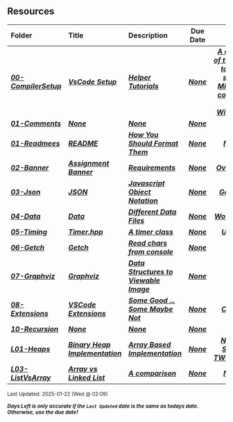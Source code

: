 ## Resources

| Folder | Title | Description | Due Date | Due |  |
|:------|:------|:------|:-----:|:-----:|-----|
| ***<a href="https://github.com/rugbyprof/3013-Algorithms/tree/master/Resources/00-CompilerSetup">00-CompilerSetup</a>*** | ***<a href="https://github.com/rugbyprof/3013-Algorithms/tree/master/Resources/00-CompilerSetup"> VsCode Setup </a>*** | ***<a href="https://github.com/rugbyprof/3013-Algorithms/tree/master/Resources/00-CompilerSetup"> Helper Tutorials</a>*** | ***<a href="https://github.com/rugbyprof/3013-Algorithms/tree/master/Resources/00-CompilerSetup">None</a>*** | ***<a href="https://github.com/rugbyprof/3013-Algorithms/tree/master/Resources/00-CompilerSetup"> A couple of tutorials to help setup MingGW compiler on Windows</a>*** |  |
| ***<a href="https://github.com/rugbyprof/3013-Algorithms/tree/master/Resources/01-Comments">01-Comments</a>*** | ***<a href="https://github.com/rugbyprof/3013-Algorithms/tree/master/Resources/01-Comments">None</a>*** | ***<a href="https://github.com/rugbyprof/3013-Algorithms/tree/master/Resources/01-Comments">None</a>*** | ***<a href="https://github.com/rugbyprof/3013-Algorithms/tree/master/Resources/01-Comments">None</a>*** | ***<a href="https://github.com/rugbyprof/3013-Algorithms/tree/master/Resources/01-Comments">N/A</a>*** |  |
| ***<a href="https://github.com/rugbyprof/3013-Algorithms/tree/master/Resources/01-Readmees">01-Readmees</a>*** | ***<a href="https://github.com/rugbyprof/3013-Algorithms/tree/master/Resources/01-Readmees"> README </a>*** | ***<a href="https://github.com/rugbyprof/3013-Algorithms/tree/master/Resources/01-Readmees"> How You Should Format Them</a>*** | ***<a href="https://github.com/rugbyprof/3013-Algorithms/tree/master/Resources/01-Readmees">None</a>*** | ***<a href="https://github.com/rugbyprof/3013-Algorithms/tree/master/Resources/01-Readmees"> None</a>*** |  |
| ***<a href="https://github.com/rugbyprof/3013-Algorithms/tree/master/Resources/02-Banner">02-Banner</a>*** | ***<a href="https://github.com/rugbyprof/3013-Algorithms/tree/master/Resources/02-Banner"> Assignment Banner </a>*** | ***<a href="https://github.com/rugbyprof/3013-Algorithms/tree/master/Resources/02-Banner"> Requirements</a>*** | ***<a href="https://github.com/rugbyprof/3013-Algorithms/tree/master/Resources/02-Banner">None</a>*** | ***<a href="https://github.com/rugbyprof/3013-Algorithms/tree/master/Resources/02-Banner"> Overview</a>*** |  |
| ***<a href="https://github.com/rugbyprof/3013-Algorithms/tree/master/Resources/03-Json">03-Json</a>*** | ***<a href="https://github.com/rugbyprof/3013-Algorithms/tree/master/Resources/03-Json"> JSON </a>*** | ***<a href="https://github.com/rugbyprof/3013-Algorithms/tree/master/Resources/03-Json"> Javascript Object Notation</a>*** | ***<a href="https://github.com/rugbyprof/3013-Algorithms/tree/master/Resources/03-Json">None</a>*** | ***<a href="https://github.com/rugbyprof/3013-Algorithms/tree/master/Resources/03-Json"> General</a>*** |  |
| ***<a href="https://github.com/rugbyprof/3013-Algorithms/tree/master/Resources/04-Data">04-Data</a>*** | ***<a href="https://github.com/rugbyprof/3013-Algorithms/tree/master/Resources/04-Data"> Data </a>*** | ***<a href="https://github.com/rugbyprof/3013-Algorithms/tree/master/Resources/04-Data"> Different Data Files</a>*** | ***<a href="https://github.com/rugbyprof/3013-Algorithms/tree/master/Resources/04-Data">None</a>*** | ***<a href="https://github.com/rugbyprof/3013-Algorithms/tree/master/Resources/04-Data"> Word Lists</a>*** |  |
| ***<a href="https://github.com/rugbyprof/3013-Algorithms/tree/master/Resources/05-Timing">05-Timing</a>*** | ***<a href="https://github.com/rugbyprof/3013-Algorithms/tree/master/Resources/05-Timing"> Timer.hpp </a>*** | ***<a href="https://github.com/rugbyprof/3013-Algorithms/tree/master/Resources/05-Timing"> A timer class</a>*** | ***<a href="https://github.com/rugbyprof/3013-Algorithms/tree/master/Resources/05-Timing">None</a>*** | ***<a href="https://github.com/rugbyprof/3013-Algorithms/tree/master/Resources/05-Timing"> Usage</a>*** |  |
| ***<a href="https://github.com/rugbyprof/3013-Algorithms/tree/master/Resources/06-Getch">06-Getch</a>*** | ***<a href="https://github.com/rugbyprof/3013-Algorithms/tree/master/Resources/06-Getch"> Getch </a>*** | ***<a href="https://github.com/rugbyprof/3013-Algorithms/tree/master/Resources/06-Getch"> Read chars from console</a>*** | ***<a href="https://github.com/rugbyprof/3013-Algorithms/tree/master/Resources/06-Getch">None</a>*** | ***<a href="https://github.com/rugbyprof/3013-Algorithms/tree/master/Resources/06-Getch">N/A</a>*** |  |
| ***<a href="https://github.com/rugbyprof/3013-Algorithms/tree/master/Resources/07-Graphviz">07-Graphviz</a>*** | ***<a href="https://github.com/rugbyprof/3013-Algorithms/tree/master/Resources/07-Graphviz"> Graphviz </a>*** | ***<a href="https://github.com/rugbyprof/3013-Algorithms/tree/master/Resources/07-Graphviz"> Data Structures to Viewable Image</a>*** | ***<a href="https://github.com/rugbyprof/3013-Algorithms/tree/master/Resources/07-Graphviz">None</a>*** | ***<a href="https://github.com/rugbyprof/3013-Algorithms/tree/master/Resources/07-Graphviz">N/A</a>*** |  |
| ***<a href="https://github.com/rugbyprof/3013-Algorithms/tree/master/Resources/08-Extensions">08-Extensions</a>*** | ***<a href="https://github.com/rugbyprof/3013-Algorithms/tree/master/Resources/08-Extensions"> VSCode Extensions </a>*** | ***<a href="https://github.com/rugbyprof/3013-Algorithms/tree/master/Resources/08-Extensions"> Some Good ... Some Maybe Not</a>*** | ***<a href="https://github.com/rugbyprof/3013-Algorithms/tree/master/Resources/08-Extensions">None</a>*** | ***<a href="https://github.com/rugbyprof/3013-Algorithms/tree/master/Resources/08-Extensions"> C/C++</a>*** |  |
| ***<a href="https://github.com/rugbyprof/3013-Algorithms/tree/master/Resources/10-Recursion">10-Recursion</a>*** | ***<a href="https://github.com/rugbyprof/3013-Algorithms/tree/master/Resources/10-Recursion">None</a>*** | ***<a href="https://github.com/rugbyprof/3013-Algorithms/tree/master/Resources/10-Recursion">None</a>*** | ***<a href="https://github.com/rugbyprof/3013-Algorithms/tree/master/Resources/10-Recursion">None</a>*** | ***<a href="https://github.com/rugbyprof/3013-Algorithms/tree/master/Resources/10-Recursion">N/A</a>*** |  |
| ***<a href="https://github.com/rugbyprof/3013-Algorithms/tree/master/Resources/L01-Heaps">L01-Heaps</a>*** | ***<a href="https://github.com/rugbyprof/3013-Algorithms/tree/master/Resources/L01-Heaps"> Binary Heap Implementation </a>*** | ***<a href="https://github.com/rugbyprof/3013-Algorithms/tree/master/Resources/L01-Heaps"> Array Based Implementation</a>*** | ***<a href="https://github.com/rugbyprof/3013-Algorithms/tree/master/Resources/L01-Heaps">None</a>*** | ***<a href="https://github.com/rugbyprof/3013-Algorithms/tree/master/Resources/L01-Heaps"> NEEDS SOME TWEEKING</a>*** |  |
| ***<a href="https://github.com/rugbyprof/3013-Algorithms/tree/master/Resources/L03-ListVsArray">L03-ListVsArray</a>*** | ***<a href="https://github.com/rugbyprof/3013-Algorithms/tree/master/Resources/L03-ListVsArray"> Array vs Linked List </a>*** | ***<a href="https://github.com/rugbyprof/3013-Algorithms/tree/master/Resources/L03-ListVsArray"> A comparison</a>*** | ***<a href="https://github.com/rugbyprof/3013-Algorithms/tree/master/Resources/L03-ListVsArray">None</a>*** | ***<a href="https://github.com/rugbyprof/3013-Algorithms/tree/master/Resources/L03-ListVsArray"> None</a>*** |  |

<sup>Last Updated: 2025-01-22 (Wed @ 02:09)</sup> 

<sup>***Days Left is only accurate if the `Last Updated` date is the same as todays date. Otherwise, use the due date!***</sup> 